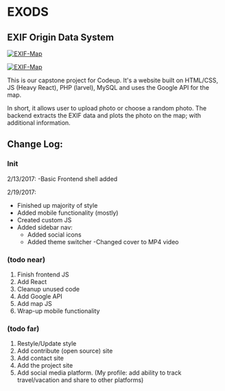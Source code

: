 # EXODS
## EXIF Origin Data System

[![EXIF-Map](https://i.imgur.com/ABZ2X8y.png)](https://github.com/xconstaud/exif-map)

[![EXIF-Map](https://i.imgur.com/HnGGKJE.png)](https://github.com/xconstaud/exif-map)



This is our capstone project for Codeup. It's a website built on HTML/CSS, JS (Heavy React), PHP (larvel), MySQL and uses the Google API for the map. 

In short, it allows user to upload photo or choose a random photo. The backend extracts the EXIF data and plots the photo on the map; with additional information.


## Change Log:
### Init
2/13/2017:
-Basic Frontend shell added 

2/19/2017:
- Finished up majority of style
- Added mobile functionality (mostly)
- Created custom JS
- Added sidebar nav:
  - Added social icons
  - Added theme switcher
  -Changed cover to MP4 video


### (todo near)
1. Finish frontend JS
2. Add React
3. Cleanup unused code
3. Add Google API
4. Add map JS
5. Wrap-up mobile functionality

### (todo far)
1. Restyle/Update style
2. Add contribute (open source) site
3. Add contact site
4. Add the project site
5. Add social media platform. (My profile: add ability to track travel/vacation and share to other platforms)


